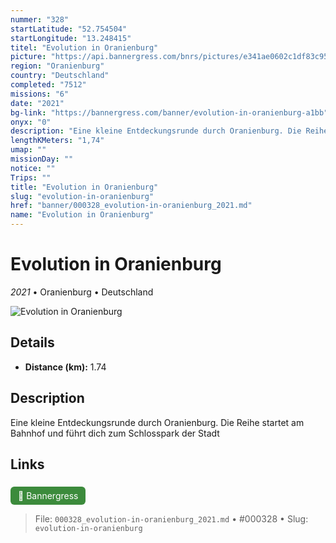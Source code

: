 ```yaml
---
nummer: "328"
startLatitude: "52.754504"
startLongitude: "13.248415"
titel: "Evolution in Oranienburg"
picture: "https://api.bannergress.com/bnrs/pictures/e341ae0602c1df83c95c409b4c47e6ed"
region: "Oranienburg"
country: "Deutschland"
completed: "7512"
missions: "6"
date: "2021"
bg-link: "https://bannergress.com/banner/evolution-in-oranienburg-a1bb"
onyx: "0"
description: "Eine kleine Entdeckungsrunde durch Oranienburg. Die Reihe startet am Bahnhof und führt dich zum Schlosspark der Stadt"
lengthKMeters: "1,74"
umap: ""
missionDay: ""
notice: ""
Trips: ""
title: "Evolution in Oranienburg"
slug: "evolution-in-oranienburg"
href: "banner/000328_evolution-in-oranienburg_2021.md"
name: "Evolution in Oranienburg"
---
```

# Evolution in Oranienburg

*2021* • Oranienburg • Deutschland

![Evolution in Oranienburg](https://api.bannergress.com/bnrs/pictures/e341ae0602c1df83c95c409b4c47e6ed)



## Details
- **Distance (km):** 1.74






## Description
Eine kleine Entdeckungsrunde durch Oranienburg. Die Reihe startet am Bahnhof und führt dich zum Schlosspark der Stadt



## Links
<a href="https://bannergress.com/banner/evolution-in-oranienburg-a1bb" style="display:inline-block;margin:6px 8px 0 0;padding:6px 12px;background:#3c8b3c;color:#fff;text-decoration:none;border-radius:6px;">🔗 Bannergress</a>




> File: `000328_evolution-in-oranienburg_2021.md` • #000328 • Slug: `evolution-in-oranienburg`
